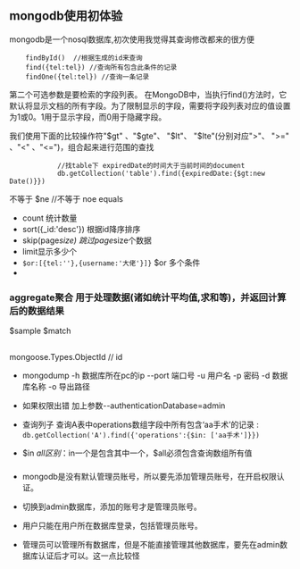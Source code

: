 ## mongodb使用初体验

mongodb是一个nosql数据库,初次使用我觉得其查询修改都来的很方便

        findById()  //根据生成的id来查询
        find({tel:tel}) //查询所有包含此条件的记录
        findOne({tel:tel}) //查询一条记录
第二个可选参数是要检索的字段列表。 在MongoDB中，当执行find()方法时，它默认将显示文档的所有字段。为了限制显示的字段，需要将字段列表对应的值设置为1或0。1用于显示字段，而0用于隐藏字段。

我们使用下面的比较操作符"$gt" 、"$gte"、 "$lt"、 "$lte"(分别对应">"、 ">=" 、"<" 、"<=")，组合起来进行范围的查找

                //找table下 expiredDate的时间大于当前时间的document
                db.getCollection('table').find({expiredDate:{$gt:new Date()}})

不等于 $ne  //不等于 noe equals
+ count 统计数量
+ sort({_id:'desc'}) 根据id降序排序
+ skip(page*size) 跳过page*size个数据
+ limit显示多少个
+ `$or:[{tel:''},{username:'大佬'}]}` $or 多个条件
+ 


### aggregate聚合 用于处理数据(诸如统计平均值,求和等)，并返回计算后的数据结果
$sample $match
##
mongoose.Types.ObjectId // id
+ mongodump -h  数据库所在pc的ip  --port  端口号  -u 用户名  -p 密码  -d 数据库名称  -o 导出路径
+ 如果权限出错 加上参数--authenticationDatabase=admin


+ 查询列子
查询A表中operations数组字段中所有包含‘aa手术’的记录
: `db.getCollection('A').find({'operations':{$in: ['aa手术']}})`
+ $in $all 区别：$in一个是包含其中一个，$all必须包含查询数组所有值






### 
+ mongodb是没有默认管理员账号，所以要先添加管理员账号，在开启权限认证。

+ 切换到admin数据库，添加的账号才是管理员账号。

+ 用户只能在用户所在数据库登录，包括管理员账号。

+ 管理员可以管理所有数据库，但是不能直接管理其他数据库，要先在admin数据库认证后才可以。这一点比较怪
